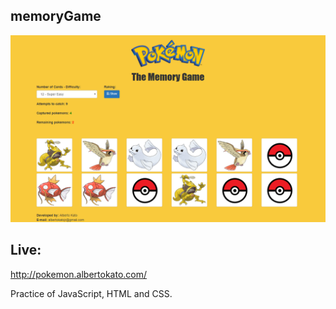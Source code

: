 ## memoryGame

![Alt text](images/memoryGame.png "Title")

## Live:

http://pokemon.albertokato.com/

Practice of JavaScript, HTML and CSS.

